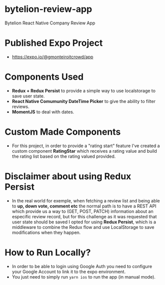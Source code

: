 # bytelion-review-app
Bytelion React Native Company Review App

# Published Expo Project
- https://expo.io/@gmonteiroitcrowd/app

# Components Used
- **Redux + Redux Persist** to provide a simple way to use localstorage to save user state.
- **React Native Comumunity DateTime Picker** to give the ability to filter reviews.
- **MomentJS** to deal with dates.

# Custom Made Components
- For this project, in order to provide a "rating start" feature I've created a custom component **RatingStar** which receives a rating value and build the rating list based on the rating valued provided.

# Disclaimer about using Redux Persist
- In the real world for exemple, when fetching a review list and being able to **up, down vote, comment etc** the normal path is to have a REST API which provide us a way to (GET, POST, PATCH) information about an especific review record, but for this challenge as it was requested that user state should be saved I opted for using **Redux Persist**, which is a middleware to combine the Redux flow and use LocalStorage to save modifications when they happen.

# How to Run Locally?
- In order to be able to login using Google Auth you need to configure your Google Account to link it to the expo environment.
- You just need to simply run `yarn ios` to run the app (in manual mode).
